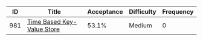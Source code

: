 |ID|Title|Acceptance|Difficulty|Frequency|
|----|-----|----|---|---|
|981|[Time Based Key-Value Store]( https://leetcode.com/problems/time-based-key-value-store)|53.1%|Medium|0|
